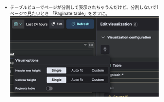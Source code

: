 
- テーブルビューでページが分割して表示されちゃうんだけど、分割しないで1ページで見たいとき
「Paginate table」をオフに。
![](https://raw.githubusercontent.com/crum7/Obsidian/main/HoneyPot/images/Pasted%20image%2020250129134608.png)